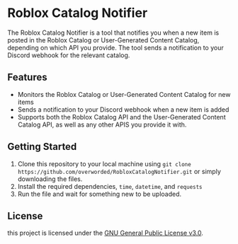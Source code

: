 # Roblox Catalog Notifier

The Roblox Catalog Notifier is a tool that notifies you when a new item is posted in the Roblox Catalog or User-Generated Content Catalog, depending on which API you provide. The tool sends a notification to your Discord webhook for the relevant catalog.

## Features

- Monitors the Roblox Catalog or User-Generated Content Catalog for new items
- Sends a notification to your Discord webhook when a new item is added
- Supports both the Roblox Catalog API and the User-Generated Content Catalog API, as well as any other APIS you provide it with.

## Getting Started

1. Clone this repository to your local machine using `git clone https://github.com/overworded/RobloxCatalogNotifier.git` or simply downloading the files.
2. Install the required dependencies, `time`, `datetime`, and `requests`
4. Run the file and wait for something new to be uploaded.

## License

this project is licensed under the [GNU General Public License v3.0](https://opensource.org/license/gpl-3-0/).
